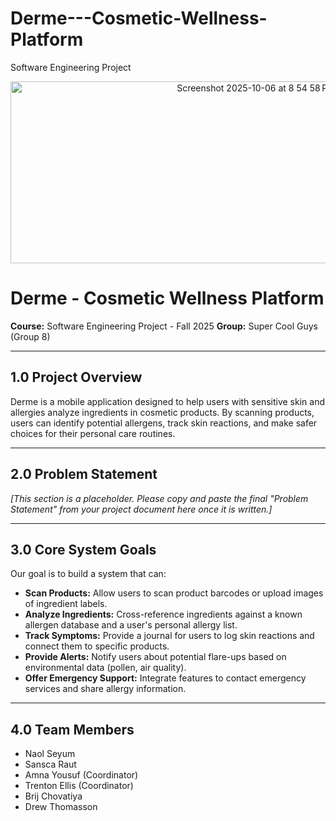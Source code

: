 # Derme---Cosmetic-Wellness-Platform
Software Engineering Project

<p align="center">
  <img width="770" height="291" alt="Screenshot 2025-10-06 at 8 54 58 PM" src="https://github.com/user-attachments/assets/5bbf9243-58ee-4f15-96b6-def4d5461f4c" />
</p>



# Derme - Cosmetic Wellness Platform

**Course:** Software Engineering Project - Fall 2025
**Group:** Super Cool Guys (Group 8)

---

## 1.0 Project Overview

Derme is a mobile application designed to help users with sensitive skin and allergies analyze ingredients in cosmetic products. By scanning products, users can identify potential allergens, track skin reactions, and make safer choices for their personal care routines.

---

## 2.0 Problem Statement

*[This section is a placeholder. Please copy and paste the final "Problem Statement" from your project document here once it is written.]*

---

## 3.0 Core System Goals

Our goal is to build a system that can:
* **Scan Products:** Allow users to scan product barcodes or upload images of ingredient labels.
* **Analyze Ingredients:** Cross-reference ingredients against a known allergen database and a user's personal allergy list.
* **Track Symptoms:** Provide a journal for users to log skin reactions and connect them to specific products.
* **Provide Alerts:** Notify users about potential flare-ups based on environmental data (pollen, air quality).
* **Offer Emergency Support:** Integrate features to contact emergency services and share allergy information.

---

## 4.0 Team Members

* Naol Seyum
* Sansca Raut
* Amna Yousuf (Coordinator)
* Trenton Ellis (Coordinator)
* Brij Chovatiya
* Drew Thomasson
